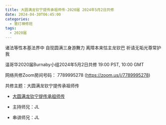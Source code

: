 ```yaml
---
title: 大圆满龙钦宁提传承祖师传-2020届 2024年5月2日共修
date: 2024-04-30T06:45:00
categories:
  - 慧灯禅修班
tags:
  - 2020届
---
```

诸法等性本基法界中 自现圆满三身游舞力
离障本来怙主龙钦巴 祈请无垢光尊常护我

温哥华2020届Burnaby小组2024年5月2日共修
19:00 PST, 10:00 GMT

网络共修Zoom房间号码： 7789995278 (<https://zoom.us/j/7789995278>)

共修主题：大圆满龙钦宁提传承祖师传
* [大圆满龙钦宁提传承祖师传](/f/up/大圆满龙钦宁提传承祖师传.pdf)



* 主持师兄：JL
* 串讲师兄：JL

